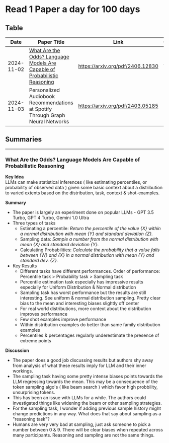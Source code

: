 # Read 1 Paper a day for 100 days

## Table

|Date|Paper Title|Link|Completed|Notes|
|----|-----------|----|---------|-----|
|2024-11-02|[What Are the Odds? Language Models Are Capable of Probabilistic Reasoning](#what-are-the-odds?-language-models-are-capable-of-probabilistic-reasoning)|https://arxiv.org/pdf/2406.12830|Yes||
|2024-11-03|Personalized Audiobook Recommendations at Spotify Through Graph Neural Networks|https://arxiv.org/pdf/2403.05185|||


## Summaries
-----------------------

### What Are the Odds? Language Models Are Capable of Probabilistic Reasoning

**Key Idea**<br>
LLMs can make statistical inferences ( like estimating percentiles, or probability of observed data ) given some basic context about a distribution to varied extents based on the distribution, task, context & shot-examples.

**Summary**<br>
- The paper is largely an experiment done on popular LLMs - GPT 3.5 Turbo, GPT 4 Turbo, Gemini 1.0 Ultra
- Three types of tasks
  - Estimating a percentile: *Return the percentile of the value {X} within a normal distribution with mean {Y} and standard deviation {Z}.*
  - Sampling data: *Sample a number from the normal distribution with mean {X} and standard deviation {Y}.*
  - Calculating Probabilities: *Calculate the probability that a value falls between {W} and {X} in a normal distribution with mean {Y} and standard dev. {Z}.*
- Key Results
  - Different tasks have different performances. Order of performance: Percentile task > Probability task > Sampling task
  - Percentile estimation task especially has impressive results especially for Uniform Distribution & Normal distribution 
  - Sampling task has worst performance but the results are still interesting. See uniform & normal distribution sampling. Pretty clear bias to the mean and interesting biases slightly off center
  - For real world distributions, more context about the distribution improves performance
  - Few shot examples improve performance
  - Within distribution examples do better than same family distribution examples
  - Percentiles & percentages regularly underestimate the presence of extreme points



**Discussion**
  - The paper does a good job discussing results but authors shy away from analysis of what these results imply for LLM and their inner workings.
  - The sampling task having some pretty intense biases points towards the LLM regressing towards the mean. This may be a consequence of the token sampling algo's ( like beam search ) which favor high probbility, unsurprising tokens.
  - This has been an issue with LLMs for a while. The authors could investigated things like widening the beam or other sampling strategies.
  - For the sampling task, I wonder if adding previous sample history might change predictions in any way. What does that say about sampling as a "reasoning task"?
  - Humans are very very bad at sampling, just ask someone to pick a number between 0 & 9. There will be clear biases when repeated across many participants. Reasoning and sampling are not the same things.




